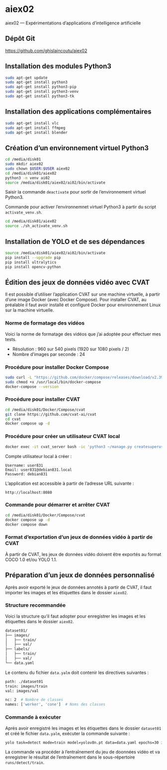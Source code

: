 # aiex02
aiex02 — Expérimentations d’applications d’intelligence artificielle

## Dépôt Git
https://github.com/ghislaincoutu/aiex02

## Installation des modules Python3
```sh
sudo apt-get update
sudo apt-get install python3
sudo apt-get install python3-pip
sudo apt-get install python3-venv
sudo apt-get install python3-tk
```

## Installation des applications complémentaires
```sh
sudo apt-get install vlc
sudo apt-get install ffmpeg
sudo apt-get install blender
```

## Création d’un environnement virtuel Python3
```sh
cd /media/disk01
sudo mkdir aiex02
sudo chown $USER:$USER aiex02
cd /media/disk01/aiex02
python3 -m venv ai02
source /media/disk01/aiex02/ai02/bin/activate
```
Saisir la commande `deactivate` pour sortir de l’environnement virtuel Python3.

Commande pour activer l’environnemnet virtuel Python3 à partir du script `activate_venv.sh`.
```sh
cd /media/disk01/aiex02
source ./sh_activate_venv.sh
```

## Installation de YOLO et de ses dépendances
```sh
source /media/disk01/aiex02/ai02/bin/activate
pip install --upgrade pip
pip install ultralytics
pip install opencv-python
```

## Édition des jeux de données vidéo avec CVAT
Il est possible d’utiliser l’application CVAT sur une machine virtuelle, à partir d’une image Docker (avec Docker Compose). Pour installer CVAT, au préalable il faut avoir installé et configuré Docker pour environnement Linux sur la machine virtuelle.

### Norme de formatage des vidéos
Voici la norme de formatage des vidéos que j’ai adoptée pour effectuer mes tests.

- Résolution : 960 sur 540 pixels (1920 sur 1080 pixels / 2)
- Nombre d’images par seconde : 24

### Procédure pour installer Docker Compose
```sh
sudo curl -L "https://github.com/docker/compose/releases/download/v2.39.2/docker-compose-$(uname -s)-$(uname -m)" -o /usr/local/bin/docker-compose
sudo chmod +x /usr/local/bin/docker-compose
docker-compose --version
```

### Procédure pour installer CVAT
```sh
cd /media/disk01/Docker/Compose/cvat
git clone https://github.com/cvat-ai/cvat
cd cvat
docker compose up -d
```

### Procédure pour créer un utilisateur CVAT local
```sh
docker exec -it cvat_server bash -ic 'python3 ~/manage.py createsuperuser'
```
Compte utilisateur local à créer :
```
Username: user831
Email: user831@debian831.local
Password: debian831
```

L’application est accessible à partir de l’adresse URL suivante :
```
http://localhost:8080
```

### Commande pour démarrer et arrêter CVAT
```sh
cd /media/disk01/Docker/Compose/cvat
docker compose up -d
docker compose down
```

### Format d’exportation d’un jeux de données vidéo à partir de CVAT
À partir de CVAT, les jeux de données vidéo doivent être exportés au format COCO 1.0 et/ou YOLO 1.1.


## Préparation d’un jeux de données personnalisé
Après avoir exporté le jeux de données annotés à partir de CVAT, il faut importer les images et les étiquettes dans le dossier `aiex02`.

### Structure recommandée
Voici la structure qu’il faut adopter pour enregistrer les images et les étiquettes dans le dossier `aiex02`.
```sh
dataset01/
├── images/
│   ├── train/
│   ├── val/
├── labels/
│   ├── train/
│   ├── val/
└── data.yaml
```

Le contenu du fichier `data.yalm` doit contenir les directives suivantes :
```sh
path: ./dataset01
train: images/train
val: images/val

nc: 2  # Nombre de classes
names: ['worker', 'cone']  # Noms des classes
```

### Commande à exécuter
Après avoir enregistré les images et les étiquettes dans le dossier `dataset01` et créé le fichier `data.yalm`, exécuter la commande suivante :
```sh
yolo task=detect mode=train model=yolov8n.pt data=data.yaml epochs=30 imgsz=640
```
La commande va procéder à l’entraînement du jeu de doonnées vidéo et va enregistrer le résultat de l’entraînement dans le sous-répertoire `runs/detect/train`.
